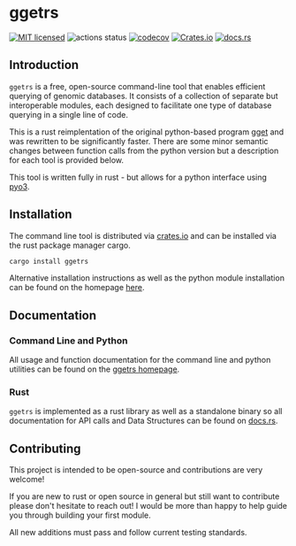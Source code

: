 # ggetrs

[![MIT licensed](https://img.shields.io/badge/license-MIT-blue.svg)](./LICENSE.md)
![actions status](https://github.com/noamteyssier/ggetrs/workflows/CI/badge.svg)
[![codecov](https://codecov.io/gh/noamteyssier/ggetrs/branch/main/graph/badge.svg?token=CEQWH6MMCV)](https://codecov.io/gh/noamteyssier/ggetrs)
[![Crates.io](https://img.shields.io/crates/d/ggetrs?color=orange&label=crates.io)](https://crates.io/crates/ggetrs)
[![docs.rs](https://img.shields.io/docsrs/ggetrs?color=green&label=docs.rs)](https://docs.rs/ggetrs/latest/ggetrs/)

## Introduction

`ggetrs` is a free, open-source command-line tool that enables efficient querying
of genomic databases.
It consists of a collection of separate but interoperable modules, each designed
to facilitate one type of database querying in a single line of code.

This is a rust reimplentation of the original python-based program
[gget](https://github.com/pachterlab/gget) and was rewritten to be significantly
faster.
There are some minor semantic changes between function calls from the python version
but a description for each tool is provided below.

This tool is written fully in rust - but allows for a python interface using
[pyo3](https://github.com/PyO3/pyo3).

## Installation

The command line tool is distributed via [crates.io](https://crates.io/crates/ggetrs/)
and can be installed via the rust package manager cargo.

```bash
cargo install ggetrs
```

Alternative installation instructions as well as the python module installation
can be found on the homepage [here](https://noamteyssier.github.io/ggetrs/install.html).

## Documentation

### Command Line and Python

All usage and function documentation for the command line and python utilities
can be found on the [ggetrs homepage](https://noamteyssier.github.io/ggetrs/).

### Rust

`ggetrs` is implemented as a rust library as well as a standalone binary so all
documentation for API calls and Data Structures can be found on
[docs.rs](https://docs.rs/ggetrs).

## Contributing

This project is intended to be open-source and contributions are very welcome!

If you are new to rust or open source in general but still want to contribute
please don't hesitate to reach out!
I would be more than happy to help guide you through building your first module.

All new additions must pass and follow current testing standards.
